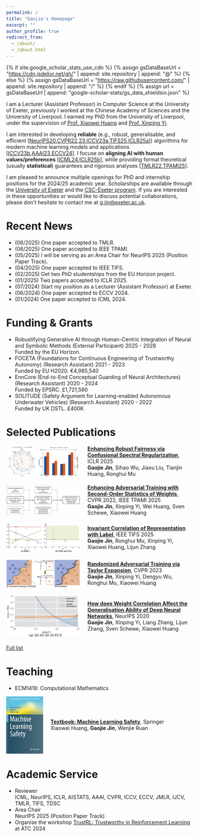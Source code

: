 ```yaml
---
permalink: /
title: "Gaojie's Homepage"
excerpt: ""
author_profile: true
redirect_from: 
  - /about/
  - /about.html
---
```


{% if site.google_scholar_stats_use_cdn %}
{% assign gsDataBaseUrl = "https://cdn.jsdelivr.net/gh/" | append: site.repository | append: "@" %}
{% else %}
{% assign gsDataBaseUrl = "https://raw.githubusercontent.com/" | append: site.repository | append: "/" %}
{% endif %}
{% assign url = gsDataBaseUrl | append: "google-scholar-stats/gs_data_shieldsio.json" %}

<span class='anchor' id='about-me'></span>

I am a Lecturer (Assistant Professor) in Computer Science at the University of Exeter, previously I worked at the Chinese Academy of Sciences and the University of Liverpool. I earned my PhD from the University of Liverpool, under the supervision of [Prof. Xiaowei Huang](https://cgi.csc.liv.ac.uk/~xiaowei/) and [Prof. Xinping Yi](https://sites.google.com/site/xinpingyi00/).

I am interested in developing **reliable** (e.g., robust, generalisable, and efficient [[NeurIPS20](https://proceedings.neurips.cc/paper_files/paper/2020/file/f48c04ffab49ff0e5d1176244fdfb65c-Paper.pdf),[CVPR22](https://arxiv.org/abs/2203.06020),[23](https://openaccess.thecvf.com/content/CVPR2023/html/Jin_Randomized_Adversarial_Training_via_Taylor_Expansion_CVPR_2023_paper.html),[ICCV23a](https://openaccess.thecvf.com/content/ICCV2023/html/Huang_SAFARI_Versatile_and_Efficient_Evaluations_for_Robustness_of_Interpretability_ICCV_2023_paper.html),[TIFS25](https://ieeexplore.ieee.org/abstract/document/10969094),[ICLR25a](https://arxiv.org/abs/2501.06842)]) algorithms for modern machine learning models and applications [[ICCV23b](https://openaccess.thecvf.com/content/ICCV2023/html/Huang_SAFARI_Versatile_and_Efficient_Evaluations_for_Robustness_of_Interpretability_ICCV_2023_paper.html),[AAAI23](https://ojs.aaai.org/index.php/AAAI/article/view/26756),[ECCV24](https://link.springer.com/chapter/10.1007/978-3-031-72848-8_16)]. I focuse on **aligning AI with human values/preferences** [[ICML24](https://proceedings.mlr.press/v235/dong24c.html),[ICLR25b](https://arxiv.org/abs/2501.13273)], while providing formal theoretical (usually **statistical**) guarantees and rigorous analyses [[TMLR22](https://arxiv.org/abs/2201.09209),[TPAMI25](https://arxiv.org/abs/2203.06020)]. 

I am pleased to announce multiple openings for PhD and internship positions for the 2024/25 academic year. Scholarships are available through the [University of Exeter](https://www.exeter.ac.uk/study/pg-research/funding/phdfunding/) and the [CSC-Exeter program](https://www.exeter.ac.uk/study/pg-research/csc-scholarships/). If you are interested in these opportunities or would like to discuss potential collaborations, please don't hesitate to contact me at g.jin@exeter.ac.uk.

# Recent News
- (06/2025) One paper accepted to TMLR.
- (06/2025) One paper accepted to IEEE TPAMI.
- (05/2025) I will be serving as an Area Chair for NeurIPS 2025 (Position Paper Track).
- (04/2025) One paper accepted to IEEE TIFS.
- (02/2025) Get two PhD studentships from the EU Horizon project.
- (01/2025) Two papers accepted to ICLR 2025.
- (07/2024) Start my position as a Lecturer (Assistant Professor) at Exeter.
- (06/2024) One paper accepted to ECCV 2024.
- (01/2024) One paper accepted to ICML 2024.

# Funding & Grants
- Robustifying Generative AI through Human-Centric Integration of Neural and Symbolic Methods (External Participant) 2025 - 2028  
  Funded by the EU Horizon.  
- FOCETA (Foundations for Continuous Engineering of Trustworthy Autonomy) (Research Assistant) 2021 - 2023  
  Funded by EU H2020. €4,985,540  
- EnnCore (End-to-End Conceptual Guarding of Neural Architectures) (Research Assistant) 2020 - 2024  
  Funded by EPSRC. £1,721,560  
- SOLITUDE (Safety Argument for Learning-enabled Autonomous Underwater Vehicles) (Research Assistant) 2020 - 2022  
  Funded by UK DSTL. £400K
  
# Selected Publications
<div style="display: flex; align-items: center; margin-bottom: 20px;">
  <img src="/images/iclr2025.jpg" style="width: 200px; margin-right: 20px;" alt="Paper image">
  <div>
    <a href="https://arxiv.org/pdf/2501.13273" target="_blank"><b>Enhancing Robust Fairness via Confusional Spectral Regularization</b></a>, ICLR 2025<br>
    <b>Gaojie Jin</b>, Sihao Wu, Jiaxu Liu, Tianjin Huang, Ronghui Mu
  </div>
</div>

<div style="display: flex; align-items: center; margin-bottom: 20px;">
  <img src="/images/TPAMI2025.jpg" style="width: 200px; margin-right: 20px;" alt="Paper image">
  <div>
    <a href="https://arxiv.org/abs/2203.06020" target="_blank"><b>Enhancing Adversarial Training with Second-Order Statistics of Weights</b></a>, CVPR 2022, IEEE TPAMI 2025<br>
    <b>Gaojie Jin</b>, Xinping Yi, Wei Huang, Sven Schewe, Xiaowei Huang
  </div>
</div>

<div style="display: flex; align-items: center; margin-bottom: 20px;">
  <img src="/images/TIFS2025.jpg" style="width: 200px; margin-right: 20px;" alt="Paper image">
  <div>
    <a href="https://ieeexplore.ieee.org/abstract/document/10969094" target="_blank"><b>Invariant Correlation of Representation with Label</b></a>, IEEE TIFS 2025<br>
    <b>Gaojie Jin</b>, Ronghui Mu, Xinping Yi, Xiaowei Huang, Lijun Zhang
  </div>
</div>

<div style="display: flex; align-items: center; margin-bottom: 20px;">
  <img src="/images/CVPR2023_.jpg" style="width: 200px; margin-right: 20px;" alt="Paper image">
  <div>
    <a href="https://openaccess.thecvf.com/content/CVPR2023/papers/Jin_Randomized_Adversarial_Training_via_Taylor_Expansion_CVPR_2023_paper.pdf" target="_blank"><b>Randomized Adversarial Training via Taylor Expansion</b></a>, CVPR 2023<br>
    <b>Gaojie Jin</b>, Xinping Yi, Dengyu Wu, Ronghui Mu, Xiaowei Huang
  </div>
</div>

<div style="display: flex; align-items: center; margin-bottom: 20px;">
  <img src="/images/NeurIPS2020_.jpg" style="width: 200px; margin-right: 20px;" alt="Paper image">
  <div>
    <a href="https://arxiv.org/abs/2010.05983" target="_blank"><b>How does Weight Correlation Affect the Generalisation Ability of Deep Neural Networks</b></a>, NeurIPS 2020<br>
    <b>Gaojie Jin</b>, Xinping Yi, Liang Zhang, Lijun Zhang, Sven Schewe, Xiaowei Huang
  </div>
</div>

[Full list](https://scholar.google.com/citations?user=n_cu7jwAAAAJ&hl=en)


# Teaching 
- ECM1416: Computational Mathematics

<div style="display: flex; align-items: center; margin-bottom: 20px;">
  <img src="/images/MLsafety.jpg" style="width: 100px; margin-right: 20px;" alt="Paper image">
  <div>
    <a href="https://link.springer.com/book/10.1007/978-981-19-6814-3" target="_blank"><b>Textbook: Machine Learning Safety</b></a>, Springer<br>
    Xiaowei Huang, <b>Gaojie Jin</b>, Wenjie Ruan
  </div>
</div>

# Academic Service
- Reviewer  
  ICML, NeurIPS, ICLR, AISTATS, AAAI, CVPR, ICCV, ECCV, JMLR, IJCV, TMLR, TIFS, TDSC
- Area Chair  
  NeurIPS 2025 (Position Paper Track)
- Organise the workshop [TrustRL: Trustworthy in Reinforcement Learning](https://www.ieee-smart-world.org/2024/atc/workshops.php) at ATC 2024
